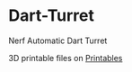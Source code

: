 # Dart-Turret
 Nerf Automatic Dart Turret

3D printable files on  [Printables](https://www.printables.com/model/338574-nerf-dart-turret-brushless-wifi-wip)
